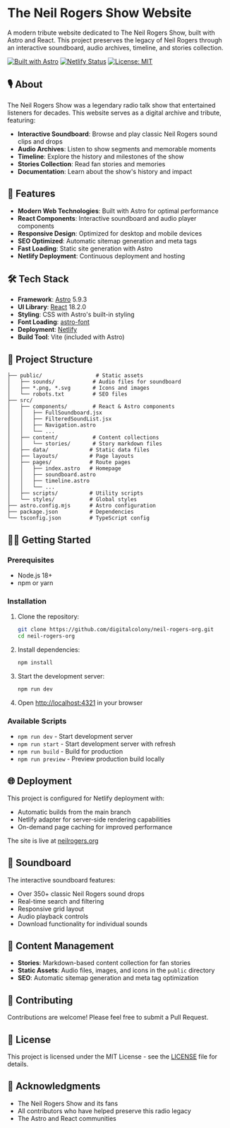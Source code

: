 # The Neil Rogers Show Website

A modern tribute website dedicated to The Neil Rogers Show, built with Astro and React. This project preserves the legacy of Neil Rogers through an interactive soundboard, audio archives, timeline, and stories collection.

[![Built with Astro](https://astro.badg.es/v2/built-with-astro/tiny.svg)](https://astro.build)
[![Netlify Status](https://api.netlify.com/api/v1/badges/363ce69b-fcfb-4ecc-b8cd-62686f6a17df/deploy-status)](https://app.netlify.com/sites/neil-rogers-astro/deploys)
[![License: MIT](https://img.shields.io/badge/License-MIT-yellow.svg)](https://opensource.org/licenses/MIT)

## 🎙️ About

The Neil Rogers Show was a legendary radio talk show that entertained listeners for decades. This website serves as a digital archive and tribute, featuring:

- **Interactive Soundboard**: Browse and play classic Neil Rogers sound clips and drops
- **Audio Archives**: Listen to show segments and memorable moments
- **Timeline**: Explore the history and milestones of the show
- **Stories Collection**: Read fan stories and memories
- **Documentation**: Learn about the show's history and impact

## 🚀 Features

- **Modern Web Technologies**: Built with Astro for optimal performance
- **React Components**: Interactive soundboard and audio player components
- **Responsive Design**: Optimized for desktop and mobile devices
- **SEO Optimized**: Automatic sitemap generation and meta tags
- **Fast Loading**: Static site generation with Astro
- **Netlify Deployment**: Continuous deployment and hosting

## 🛠️ Tech Stack

- **Framework**: [Astro](https://astro.build/) 5.9.3
- **UI Library**: [React](https://reactjs.org/) 18.2.0
- **Styling**: CSS with Astro's built-in styling
- **Font Loading**: [astro-font](https://github.com/rishi-raj-jain/astro-font)
- **Deployment**: [Netlify](https://netlify.com)
- **Build Tool**: Vite (included with Astro)

## 📁 Project Structure

```
├── public/                 # Static assets
│   ├── sounds/            # Audio files for soundboard
│   ├── *.png, *.svg       # Icons and images
│   └── robots.txt         # SEO files
├── src/
│   ├── components/        # React & Astro components
│   │   ├── FullSoundboard.jsx
│   │   ├── FilteredSoundList.jsx
│   │   ├── Navigation.astro
│   │   └── ...
│   ├── content/           # Content collections
│   │   └── stories/       # Story markdown files
│   ├── data/             # Static data files
│   ├── layouts/          # Page layouts
│   ├── pages/            # Route pages
│   │   ├── index.astro   # Homepage
│   │   ├── soundboard.astro
│   │   ├── timeline.astro
│   │   └── ...
│   ├── scripts/          # Utility scripts
│   └── styles/           # Global styles
├── astro.config.mjs      # Astro configuration
├── package.json          # Dependencies
└── tsconfig.json         # TypeScript config
```

## 🏃‍♂️ Getting Started

### Prerequisites

- Node.js 18+
- npm or yarn

### Installation

1. Clone the repository:

   ```bash
   git clone https://github.com/digitalcolony/neil-rogers-org.git
   cd neil-rogers-org
   ```

2. Install dependencies:

   ```bash
   npm install
   ```

3. Start the development server:

   ```bash
   npm run dev
   ```

4. Open [http://localhost:4321](http://localhost:4321) in your browser

### Available Scripts

- `npm run dev` - Start development server
- `npm run start` - Start development server with refresh
- `npm run build` - Build for production
- `npm run preview` - Preview production build locally

## 🌐 Deployment

This project is configured for Netlify deployment with:

- Automatic builds from the main branch
- Netlify adapter for server-side rendering capabilities
- On-demand page caching for improved performance

The site is live at [neilrogers.org](https://neilrogers.org)

## 🎵 Soundboard

The interactive soundboard features:

- Over 350+ classic Neil Rogers sound drops
- Real-time search and filtering
- Responsive grid layout
- Audio playback controls
- Download functionality for individual sounds

## 📝 Content Management

- **Stories**: Markdown-based content collection for fan stories
- **Static Assets**: Audio files, images, and icons in the `public` directory
- **SEO**: Automatic sitemap generation and meta tag optimization

## 🤝 Contributing

Contributions are welcome! Please feel free to submit a Pull Request.

## 📄 License

This project is licensed under the MIT License - see the [LICENSE](LICENSE) file for details.

## 🙏 Acknowledgments

- The Neil Rogers Show and its fans
- All contributors who have helped preserve this radio legacy
- The Astro and React communities
